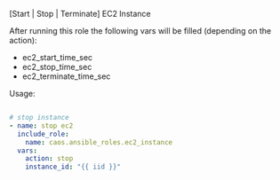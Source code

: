 [Start | Stop | Terminate] EC2 Instance

After running this role the following vars will be filled (depending on the action):
* ec2_start_time_sec
* ec2_stop_time_sec
* ec2_terminate_time_sec

Usage:
```yaml

# stop instance
- name: stop ec2
  include_role:
    name: caos.ansible_roles.ec2_instance
  vars:
    action: stop
    instance_id: "{{ iid }}"
```